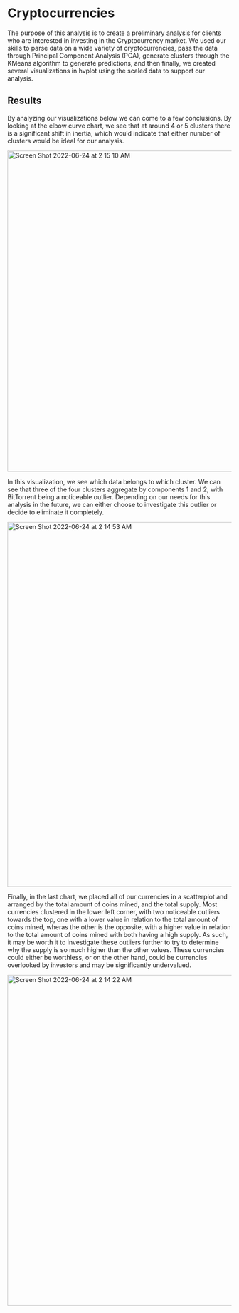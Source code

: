 # Cryptocurrencies

The purpose of this analysis is to create a preliminary analysis for clients who are interested in investing in the Cryptocurrency market. We used our skills to parse data on a wide variety of cryptocurrencies, pass the data through Principal Component Analysis (PCA), generate clusters through the KMeans algorithm to generate predictions, and then finally, we created several visualizations in hvplot using the scaled data to support our analysis. 

## Results

By analyzing our visualizations below we can come to a few conclusions. By looking at the elbow curve chart, we see that at around 4 or 5 clusters there is a significant shift in inertia, which would indicate that either number of clusters would be ideal for our analysis. 

<img width="720" alt="Screen Shot 2022-06-24 at 2 15 10 AM" src="https://user-images.githubusercontent.com/99847786/175476140-fb7aac8b-f785-4820-983e-e45253ac03f4.png">

In this visualization, we see which data belongs to which cluster. We can see that three of the four clusters aggregate by components 1 and 2, with BitTorrent being a noticeable outlier. Depending on our needs for this analysis in the future, we can either choose to investigate this outlier or decide to eliminate it completely. 

<img width="818" alt="Screen Shot 2022-06-24 at 2 14 53 AM" src="https://user-images.githubusercontent.com/99847786/175474319-9e091413-5f39-4567-a6d6-b933af228e66.png">

Finally, in the last chart, we placed all of our currencies in a scatterplot and arranged by the total amount of coins mined, and the total supply. Most currencies clustered in the lower left corner, with two noticeable outliers towards the top, one with a lower value in relation to the total amount of coins mined, wheras the other is the opposite, with a higher value in relation to the total amount of coins mined with both having a high supply. As such, it may be worth it to investigate these outliers further to try to determine why the supply is so much higher than the other values. These currencies could either be worthless, or on the other hand, could be currencies overlooked by investors and may be significantly undervalued. 

<img width="742" alt="Screen Shot 2022-06-24 at 2 14 22 AM" src="https://user-images.githubusercontent.com/99847786/175474328-a047a914-f6d7-42ca-b692-6eae19119ade.png">
